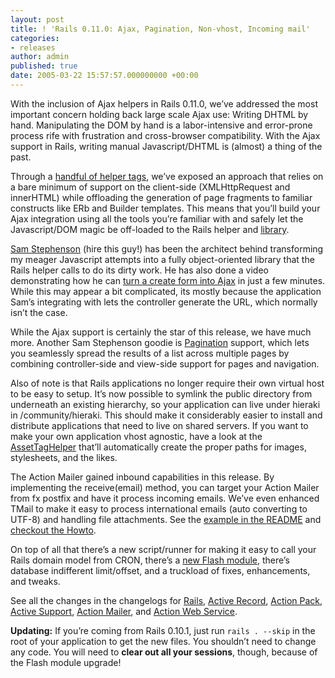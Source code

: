 ```yaml
---
layout: post
title: ! 'Rails 0.11.0: Ajax, Pagination, Non-vhost, Incoming mail'
categories:
- releases
author: admin
published: true
date: 2005-03-22 15:57:57.000000000 +00:00
---
```

<p>With the inclusion of Ajax helpers in Rails 0.11.0, we&#8217;ve addressed the most important concern holding back large scale Ajax use: Writing <span class="caps">DHTML</span> by hand. Manipulating the <span class="caps">DOM</span> by hand is a labor-intensive and error-prone process rife with frustration and cross-browser compatibility. With the Ajax support in Rails, writing manual Javascript/<span class="caps">DHTML</span> is (almost) a thing of the past.</p>
<p>Through a <a href="http://rails.rubyonrails.com/classes/ActionView/Helpers/JavascriptHelper.html">handful of helper tags</a>, we&#8217;ve exposed an approach that relies on a bare minimum of support on the client-side (XMLHttpRequest and innerHTML) while offloading the generation of page fragments to familiar constructs like ERb and Builder templates. This means that you&#8217;ll build your Ajax integration using all the tools you&#8217;re familiar with and safely let the Javascript/<span class="caps">DOM</span> magic be off-loaded to the Rails helper and <a href="http://dev.rubyonrails.com/file/trunk/actionpack/lib/action_view/helpers/javascripts/prototype.js">library</a>.</p>
<p><a href="http://conio.net/">Sam Stephenson</a> (hire this guy!) has been the architect behind transforming my meager Javascript attempts into a fully object-oriented library that the Rails helper calls to do its dirty work. He has also done a video demonstrating how he can <a href="http://www.rubyonrails.com/media/video/rails-ajax.mov">turn a create form into Ajax</a> in just a few minutes. While this may appear a bit complicated, its mostly because the application Sam&#8217;s integrating with lets the controller generate the <span class="caps">URL</span>, which normally isn&#8217;t the case.</p>
<p>While the Ajax support is certainly the star of this release, we have much more. Another Sam Stephenson goodie is <a href="http://rails.rubyonrails.com/classes/ActionController/Pagination.html">Pagination</a> support, which lets you seamlessly spread the results of a list across multiple pages by combining controller-side and view-side support for pages and navigation.</p>
<p>Also of note is that Rails applications no longer require their own virtual host to be easy to setup. It&#8217;s now possible to symlink the public directory from underneath an existing hierarchy, so your application can live under hieraki in /community/hieraki. This should make it considerably easier to install and distribute applications that need to live on shared servers. If you want to make your own application vhost agnostic, have a look at the <a href="http://rails.rubyonrails.com/classes/ActionView/Helpers/AssetTagHelper.html">AssetTagHelper</a> that&#8217;ll automatically create the proper paths for images, stylesheets, and the likes.</p>
<p>The Action Mailer gained inbound capabilities in this release. By implementing the receive(email) method, you can target your Action Mailer from fx postfix and have it process incoming emails. We&#8217;ve even enhanced TMail to make it easy to process international emails (auto converting to <span class="caps">UTF</span>-8) and handling file attachments. See the <a href="http://rails.rubyonrails.com/files/vendor/rails/actionmailer/README.html">example in the <span class="caps">README</span></a> and <a href="http://wiki.rubyonrails.com/rails/show/HowToReceiveEmailsWithActionMailer">checkout the Howto</a>.</p>
<p>On top of all that there&#8217;s a new script/runner for making it easy to call your Rails domain model from <span class="caps">CRON</span>, there&#8217;s a <a href="http://rails.rubyonrails.com/classes/ActionController/Flash/FlashHash.html">new Flash module</a>, there&#8217;s database indifferent limit/offset, and a truckload of fixes, enhancements, and tweaks.</p>
<p>See all the changes in the changelogs for <a href="http://rails.rubyonrails.com/files/CHANGELOG.html">Rails</a>, <a href="http://rails.rubyonrails.com/files/vendor/rails/activerecord/CHANGELOG.html">Active Record</a>, <a href="http://rails.rubyonrails.com/files/vendor/rails/actionpack/CHANGELOG.html">Action Pack</a>, <a href="http://rails.rubyonrails.com/files/vendor/rails/activesupport/CHANGELOG.html">Active Support</a>, <a href="http://rails.rubyonrails.com/files/vendor/rails/actionmailer/CHANGELOG.html">Action Mailer</a>, and <a href="http://rails.rubyonrails.com/files/vendor/rails/actionwebservice/CHANGELOG.html">Action Web Service</a>.</p>
<p><b>Updating:</b> If you&#8217;re coming from Rails 0.10.1, just run <code>rails . --skip</code> in the root of your application to get the new files. You shouldn&#8217;t need to change any code. You will need to <b>clear out all your sessions</b>, though, because of the Flash module upgrade!</p>
